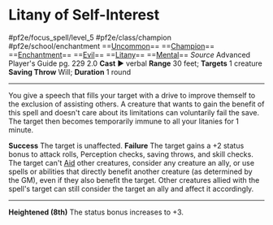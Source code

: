# Litany of Self-Interest
#pf2e/focus_spell/level_5 #pf2e/class/champion #pf2e/school/enchantment 
==[Uncommon](Uncommon.md)== ==[Champion](Champion.md)== ==[Enchantment](Enchantment.md)== ==[Evil](Evil.md)== ==[Litany](Litany.md)== ==[Mental](Mental.md)==
*Source* Advanced Player's Guide pg. 229 2.0
**Cast** ► verbal
**Range** 30 feet; **Targets** 1 creature
**Saving Throw** Will; **Duration** 1 round

---
You give a speech that fills your target with a drive to improve themself to the exclusion of assisting others. A creature that wants to gain the benefit of this spell and doesn't care about its limitations can voluntarily fail the save. The target then becomes temporarily immune to all your litanies for 1 minute.

**Success** The target is unaffected.
**Failure** The target gains a +2 status bonus to attack rolls, Perception checks, saving throws, and skill checks. The target can't [Aid](Aid.md) other creatures, consider any creature an ally, or use spells or abilities that directly benefit another creature (as determined by the GM), even if they also benefit the target. Other creatures allied with the spell's target can still consider the target an ally and affect it accordingly.

<hr>

**Heightened (8th)** The status bonus increases to +3.
